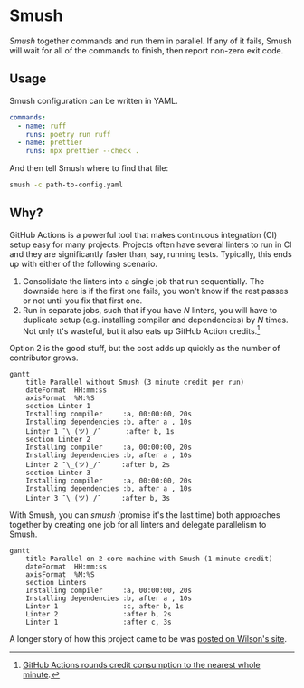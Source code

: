 # Smush

_Smush_ together commands and run them in parallel.
If any of it fails, Smush will wait for all of the commands to finish, then report non-zero exit code.

## Usage

Smush configuration can be written in YAML.

```yaml
commands:
  - name: ruff
    runs: poetry run ruff
  - name: prettier
    runs: npx prettier --check .
```

And then tell Smush where to find that file:

```sh
smush -c path-to-config.yaml
```

## Why?

GitHub Actions is a powerful tool that makes continuous integration (CI) setup easy for many projects.
Projects often have several linters to run in CI and they are significantly faster than, say, running tests.
Typically, this ends up with either of the following scenario.

1. Consolidate the linters into a single job that run sequentially. The downside here is if the first one fails, you won't know if the rest passes or not until you fix that first one.
1. Run in separate jobs, such that if you have _N_ linters, you will have to duplicate setup (e.g. installing compiler and dependencies) by _N_ times. Not only tt's wasteful, but it also eats up GitHub Action credits.[^1]

Option 2 is the good stuff, but the cost adds up quickly as the number of contributor grows.

```mermaid
gantt
    title Parallel without Smush (3 minute credit per run)
    dateFormat  HH:mm:ss
    axisFormat  %M:%S
    section Linter 1
    Installing compiler     :a, 00:00:00, 20s
    Installing dependencies :b, after a , 10s
    Linter 1 ¯\_(ツ)_/¯      :after b, 1s
    section Linter 2
    Installing compiler     :a, 00:00:00, 20s
    Installing dependencies :b, after a , 10s
    Linter 2 ¯\_(ツ)_/¯     :after b, 2s
    section Linter 3
    Installing compiler     :a, 00:00:00, 20s
    Installing dependencies :b, after a , 10s
    Linter 3 ¯\_(ツ)_/¯     :after b, 3s
```

With Smush, you can _smush_ (promise it's the last time) both approaches together by creating one job for all linters and delegate parallelism to Smush.

```mermaid
gantt
    title Parallel on 2-core machine with Smush (1 minute credit)
    dateFormat  HH:mm:ss
    axisFormat  %M:%S
    section Linters
    Installing compiler     :a, 00:00:00, 20s
    Installing dependencies :b, after a , 10s
    Linter 1                :c, after b, 1s
    Linter 2                :after b, 2s
    Linter 1                :after c, 3s
```

A longer story of how this project came to be was [posted on Wilson's site](https://husin.dev/posts/20230504055339/).

[^1]: [GitHub Actions rounds credit consumption to the nearest whole minute](https://docs.github.com/en/billing/managing-billing-for-github-actions/about-billing-for-github-actions#:~:text=GitHub%20rounds%20the%20minutes%20and%20partial%20minutes%20each%20job%20uses%20up%20to%20the%20nearest%20whole%20minute.).
